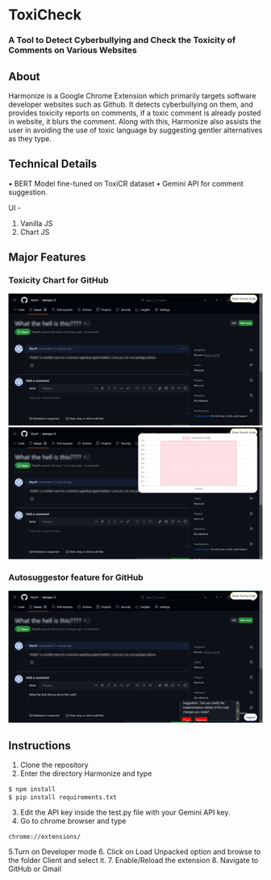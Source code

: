 # ToxiCheck
### A Tool to Detect Cyberbullying and Check the Toxicity of Comments on Various Websites
## About
Harmonize is a Google Chrome Extension which primarily targets software developer websites such as Github. It detects cyberbullying on them, and provides toxicity reports on comments, if a toxic comment is already posted in website, it blurs the comment. Along with this, Harmonize also assists the user in avoiding the use of toxic language by suggesting gentler alternatives as they type.


## Technical Details

•	BERT Model fine-tuned on ToxiCR dataset
•	Gemini API for comment suggestion.

UI -
1. Vanilla JS
2. Chart JS

## Major Features

### Toxicity Chart for GitHub

![image](https://github.com/Myst9/Harmonize/blob/main/Images/image1.png)
![image](https://github.com/Myst9/Harmonize/blob/main/Images/image2.png)

### Autosuggestor feature for GitHub

![image](https://github.com/Myst9/Harmonize/blob/main/Images/image3.png)


## Instructions
1. Clone the repository
2. Enter the directory Harmonize and type 
```
$ npm install
$ pip install requirements.txt
```
3.	Edit the API key inside the test.py file with your Gemini API key.
4. Go to chrome browser and type 
```
chrome://extensions/
```
5.Turn on Developer mode
6. Click on Load Unpacked option and browse to the folder Client and select it.
7. Enable/Reload the extension
8. Navigate to GitHub or Gmail
